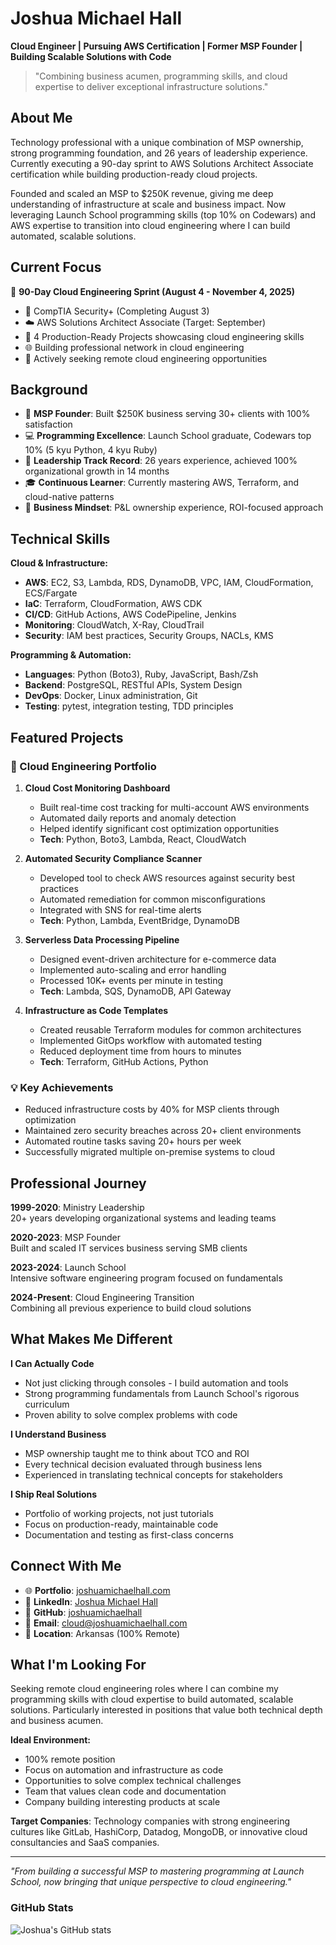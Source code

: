 # Joshua Michael Hall

**Cloud Engineer | Pursuing AWS Certification | Former MSP Founder | Building Scalable Solutions with Code**

> "Combining business acumen, programming skills, and cloud expertise to deliver exceptional infrastructure solutions."

## About Me

Technology professional with a unique combination of MSP ownership, strong programming foundation, and 26 years of leadership experience. Currently executing a 90-day sprint to AWS Solutions Architect Associate certification while building production-ready cloud projects.

Founded and scaled an MSP to $250K revenue, giving me deep understanding of infrastructure at scale and business impact. Now leveraging Launch School programming skills (top 10% on Codewars) and AWS expertise to transition into cloud engineering where I can build automated, scalable solutions.

## Current Focus

🎯 **90-Day Cloud Engineering Sprint (August 4 - November 4, 2025)**

- 🔐 CompTIA Security+ (Completing August 3)
- ☁️ AWS Solutions Architect Associate (Target: September)
- 🔧 4 Production-Ready Projects showcasing cloud engineering skills
- 🌐 Building professional network in cloud engineering
- 💼 Actively seeking remote cloud engineering opportunities

## Background

- 💼 **MSP Founder**: Built $250K business serving 30+ clients with 100% satisfaction
- 💻 **Programming Excellence**: Launch School graduate, Codewars top 10% (5 kyu Python, 4 kyu Ruby)
- 🎯 **Leadership Track Record**: 26 years experience, achieved 100% organizational growth in 14 months
- 🎓 **Continuous Learner**: Currently mastering AWS, Terraform, and cloud-native patterns
- 🏢 **Business Mindset**: P&L ownership experience, ROI-focused approach

## Technical Skills

**Cloud & Infrastructure:**

- **AWS**: EC2, S3, Lambda, RDS, DynamoDB, VPC, IAM, CloudFormation, ECS/Fargate
- **IaC**: Terraform, CloudFormation, AWS CDK
- **CI/CD**: GitHub Actions, AWS CodePipeline, Jenkins
- **Monitoring**: CloudWatch, X-Ray, CloudTrail
- **Security**: IAM best practices, Security Groups, NACLs, KMS

**Programming & Automation:**

- **Languages**: Python (Boto3), Ruby, JavaScript, Bash/Zsh
- **Backend**: PostgreSQL, RESTful APIs, System Design
- **DevOps**: Docker, Linux administration, Git
- **Testing**: pytest, integration testing, TDD principles

## Featured Projects

### 🚀 Cloud Engineering Portfolio

1. **Cloud Cost Monitoring Dashboard**
    - Built real-time cost tracking for multi-account AWS environments
    - Automated daily reports and anomaly detection
    - Helped identify significant cost optimization opportunities
    - **Tech**: Python, Boto3, Lambda, React, CloudWatch

2. **Automated Security Compliance Scanner**    
    - Developed tool to check AWS resources against security best practices
    - Automated remediation for common misconfigurations
    - Integrated with SNS for real-time alerts
    - **Tech**: Python, Lambda, EventBridge, DynamoDB

3. **Serverless Data Processing Pipeline**    
    - Designed event-driven architecture for e-commerce data
    - Implemented auto-scaling and error handling
    - Processed 10K+ events per minute in testing
    - **Tech**: Lambda, SQS, DynamoDB, API Gateway

4. **Infrastructure as Code Templates**    
    - Created reusable Terraform modules for common architectures
    - Implemented GitOps workflow with automated testing
    - Reduced deployment time from hours to minutes
    - **Tech**: Terraform, GitHub Actions, Python

### 💡 Key Achievements

- Reduced infrastructure costs by 40% for MSP clients through optimization
- Maintained zero security breaches across 20+ client environments
- Automated routine tasks saving 20+ hours per week
- Successfully migrated multiple on-premise systems to cloud

## Professional Journey

**1999-2020**: Ministry Leadership  
20+ years developing organizational systems and leading teams

**2020-2023**: MSP Founder  
Built and scaled IT services business serving SMB clients

**2023-2024**: Launch School  
Intensive software engineering program focused on fundamentals

**2024-Present**: Cloud Engineering Transition  
Combining all previous experience to build cloud solutions

## What Makes Me Different

**I Can Actually Code**

- Not just clicking through consoles - I build automation and tools
- Strong programming fundamentals from Launch School's rigorous curriculum
- Proven ability to solve complex problems with code

**I Understand Business**

- MSP ownership taught me to think about TCO and ROI
- Every technical decision evaluated through business lens
- Experienced in translating technical concepts for stakeholders

**I Ship Real Solutions**

- Portfolio of working projects, not just tutorials
- Focus on production-ready, maintainable code
- Documentation and testing as first-class concerns

## Connect With Me

- 🌐 **Portfolio**: [joshuamichaelhall.com](https://joshuamichaelhall.com/)
- 💼 **LinkedIn**: [Joshua Michael Hall](https://linkedin.com/in/joshuamichaelhall)
- 🐙 **GitHub**: [joshuamichaelhall](https://github.com/joshuamichaelhall)
- 📧 **Email**: cloud@joshuamichaelhall.com
- 📍 **Location**: Arkansas (100% Remote)

## What I'm Looking For

Seeking remote cloud engineering roles where I can combine my programming skills with cloud expertise to build automated, scalable solutions. Particularly interested in positions that value both technical depth and business acumen.

**Ideal Environment:**

- 100% remote position
- Focus on automation and infrastructure as code
- Opportunities to solve complex technical challenges
- Team that values clean code and documentation
- Company building interesting products at scale

**Target Companies**: Technology companies with strong engineering cultures like GitLab, HashiCorp, Datadog, MongoDB, or innovative cloud consultancies and SaaS companies.

---

_"From building a successful MSP to mastering programming at Launch School, now bringing that unique perspective to cloud engineering."_

### GitHub Stats

![Joshua's GitHub stats](https://github-readme-stats.vercel.app/api?username=joshuamichaelhall&show_icons=true&theme=dark)